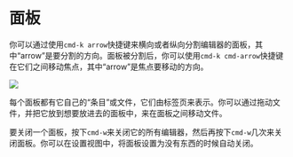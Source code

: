 <!-- 译者：Github@wizardforcel -->

# 面板 #

你可以通过使用`cmd-k arrow`快捷键来横向或者纵向分割编辑器的面板，其中“arrow”是要分割的方向。面板被分割后，你可以使用`cmd-k cmd-arrow`快捷键在它们之间移动焦点，其中“arrow”是焦点要移动的方向。

![](https://atom-test.s3-us-west-2.amazonaws.com/docs/images/1a/1a195bfa89128010434dce8cc0dd1a72a8775272/panes.png)

每个面板都有它自己的“条目”或文件，它们由标签页来表示。你可以通过拖动文件，并把它放到想要放进去的面板中，来在面板之间移动文件。

要关闭一个面板，按下`cmd-w`来关闭它的所有编辑器，然后再按下`cmd-w`几次来关闭面板。你可以在设置视图中，将面板设置为没有东西的时候自动关闭。